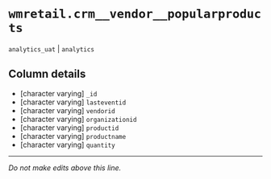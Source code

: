 # `wmretail.crm__vendor__popularproducts`
`analytics_uat` | `analytics`

## Column details
* [character varying] `_id`
* [character varying] `lasteventid`
* [character varying] `vendorid`
* [character varying] `organizationid`
* [character varying] `productid`
* [character varying] `productname`
* [character varying] `quantity`

-------------------------------------------------------------------------------
*Do not make edits above this line.*
